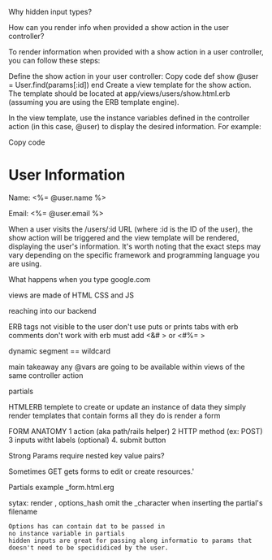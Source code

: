 Why hidden input types?

How can you render info when provided a show action in the user controller?

To render information when provided with a show action in a user controller, you can follow these steps:

Define the show action in your user controller:
Copy code
def show
@user = User.find(params[:id])
end
Create a view template for the show action. The template should be located at app/views/users/show.html.erb (assuming you are using the ERB template engine).

In the view template, use the instance variables defined in the controller action (in this case, @user) to display the desired information. For example:

Copy code

<h1>User Information</h1>

<p>Name: <%= @user.name %></p>
<p>Email: <%= @user.email %></p>
When a user visits the /users/:id URL (where :id is the ID of the user), the show action will be triggered and the view template will be rendered, displaying the user's information.
It's worth noting that the exact steps may vary depending on the specific framework and programming language you are using.

What happens when you type google.com

views are made of HTML CSS and JS

reaching into our backend

ERB tags not visible to the user
don't use puts or prints tabs with erb
comments don't work with erb
must add <&# > or <#%= >

dynamic segment == wildcard

main takeaway any @vars are going to be available within views of the same controller action

partials

HTMLERB templete to create or update an instance of data
they simply render templates that contain forms
all they do is render a form

FORM ANATOMY
1 action (aka path/rails helper)
2 HTTP method (ex: POST)
3 inputs witht labels (optional) 4. submit button

Strong Params require nested key value pairs?

Sometimes GET gets forms to edit or create resources.'

Partials example \_form.html.erg

sytax: render <Partial Filename>, options_hash
omit the \_character when inserting the partial's filename

    Options has can contain dat to be passed in
    no instance variable in partials
    hidden inputs are great for passing along informatio to params that doesn't need to be specididiced by the user.
